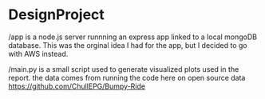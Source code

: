 # DesignProject
/app is a node.js server runnning an express app linked to a local mongoDB database. This was the orginal idea I had for the app, but I decided to go with AWS instead.

/main.py is a small script used to generate visualized plots used in the report.
the data comes from running the code here on open source data https://github.com/ChullEPG/Bumpy-Ride 